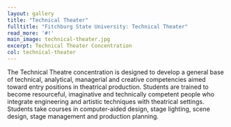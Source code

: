 ```yaml
---
layout: gallery
title: "Technical Theater"
fulltitle: "Fitchburg State University: Technical Theater"
read_more: '#!'
main_image: technical-theater.jpg
excerpt: Technical Theater Concentration
col: technical-theater
---
```

The Technical Theatre concentration is designed to develop a general base of technical, analytical, managerial and creative competencies aimed toward entry positions in theatrical production. Students are trained to become resourceful, imaginative and technically competent people who integrate engineering and artistic techniques with theatrical settings. Students take courses in computer-aided design, stage lighting, scene design, stage management and production planning.
